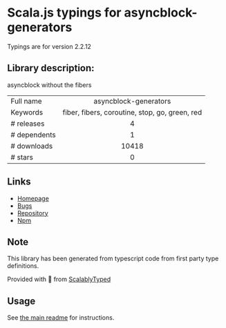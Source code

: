 
# Scala.js typings for asyncblock-generators

Typings are for version 2.2.12

## Library description:
asyncblock without the fibers

|                    |                 |
| ------------------ | :-------------: |
| Full name          | asyncblock-generators |
| Keywords           | fiber, fibers, coroutine, stop, go, green, red |
| # releases         | 4 |
| # dependents       | 1 |
| # downloads        | 10418 |
| # stars            | 0 |

## Links
- [Homepage](https://github.com/scriby/asyncblock-generators)
- [Bugs](https://github.com/scriby/asyncblock-generators/issues)
- [Repository](https://github.com/scriby/asyncblock-generators)
- [Npm](https://www.npmjs.com/package/asyncblock-generators)
    


## Note
This library has been generated from typescript code from first party type definitions.

Provided with :purple_heart: from [ScalablyTyped](https://github.com/oyvindberg/ScalablyTyped)

## Usage
See [the main readme](../../readme.md) for instructions.


